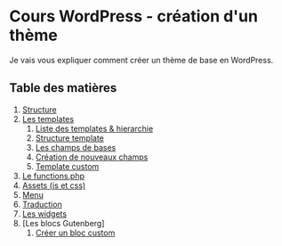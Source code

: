 # Cours WordPress - création d'un thème

Je vais vous expliquer comment créer un thème de base en WordPress.

## Table des matières

1. [Structure](notes/structure.md)
2. [Les templates](notes/template.md)
    1. [Liste des templates & hierarchie](notes/template.md)
    2. [Structure template](notes/analyse-template.md)
    3. [Les champs de bases](notes/fields.md)
    3. [Création de nouveaux champs](notes/acf.md)
    4. [Template custom](notes/template-custom.md)
3. [Le functions.php](notes/functions.md)
4. [Assets (js et css)](notes/assets.md)
5. [Menu](notes/menu.md)
6. [Traduction](notes/traduction.md)
7. [Les widgets](notes/widget.md)
8. [Les blocs Gutenberg]
    1. [Créer un bloc custom](https://www.youtube.com/watch?v=c-QPx264kcM)
